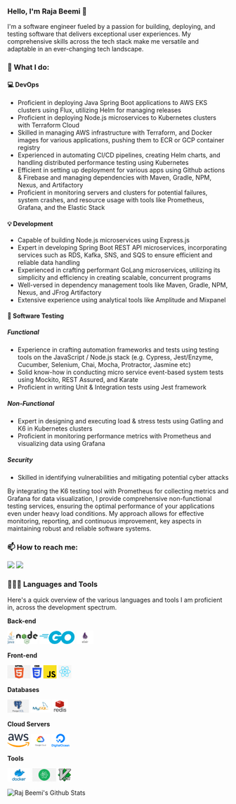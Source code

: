 ### Hello, I'm Raja Beemi 👋

I'm a software engineer fueled by a passion for building, deploying, and testing software that delivers exceptional user experiences. My comprehensive skills across the tech stack make me versatile and adaptable in an ever-changing tech landscape.

### 🚀 What I do:

#### 💻 DevOps

- Proficient in deploying Java Spring Boot applications to AWS EKS clusters using Flux, utilizing Helm for managing releases
- Proficient in deploying Node.js microservices to Kubernetes clusters with Terraform Cloud
- Skilled in managing AWS infrastructure with Terraform, and Docker images for various applications, pushing them to ECR or GCP container registry
- Experienced in automating CI/CD pipelines, creating Helm charts, and handling distributed performance testing using Kubernetes
- Efficient in setting up deployment for various apps using Github actions & Firebase and managing dependencies with Maven, Gradle, NPM, Nexus, and Artifactory
- Proficient in monitoring servers and clusters for potential failures, system crashes, and resource usage with tools like Prometheus, Grafana, and the Elastic Stack

#### 💡 Development

- Capable of building Node.js microservices using Express.js
- Expert in developing Spring Boot REST API microservices, incorporating services such as RDS, Kafka, SNS, and SQS to ensure efficient and reliable data handling
- Experienced in crafting performant GoLang microservices, utilizing its simplicity and efficiency in creating scalable, concurrent programs
- Well-versed in dependency management tools like Maven, Gradle, NPM, Nexus, and JFrog Artifactory
- Extensive experience using analytical tools like Amplitude and Mixpanel

#### 🎯 Software Testing

##### Functional

- Experience in crafting automation frameworks and tests using testing tools on the JavaScript / Node.js stack (e.g. Cypress, Jest/Enzyme, Cucumber, Selenium, Chai, Mocha, Protractor, Jasmine etc)
- Solid know-how in conducting micro service event-based system tests using Mockito, REST Assured, and Karate
- Proficient in writing Unit & Integration tests using Jest framework

##### Non-Functional

- Expert in designing and executing load & stress tests using Gatling and K6 in Kubernetes clusters
- Proficient in monitoring performance metrics with Prometheus and visualizing data using Grafana

##### Security

- Skilled in identifying vulnerabilities and mitigating potential cyber attacks

By integrating the K6 testing tool with Prometheus for collecting metrics and Grafana for data visualization, I provide comprehensive non-functional testing services, ensuring the optimal performance of your applications even under heavy load conditions. My approach allows for effective monitoring, reporting, and continuous improvement, key aspects in maintaining robust and reliable software systems.

### 📫 How to reach me: 

  [<img src="https://img.icons8.com/color/48/000000/linkedin.png" width="3.5%"/>](https://www.linkedin.com/in/rajbeemi/)
  <a href="mailto:beemi.raja@gmail.com"> <img src="https://img.icons8.com/fluent/48/000000/gmail.png" width="3.5%"/> </a>
  
### 👨🏻‍💻 Languages and Tools <br />

Here's a quick overview of the various languages and tools I am proficient in, across the development spectrum.

**Back-end**
  
  <code><img height="30" src="https://raw.githubusercontent.com/beemi/beemi/master/images/java.png"></code>
  <code><img height="30" src="https://raw.githubusercontent.com/beemi/beemi/master/images/nodejs.png"></code>
  <code><img height="30" src="https://raw.githubusercontent.com/beemi/beemi/master/images/go.png"></code>
  <code><img height="30" src="https://raw.githubusercontent.com/beemi/beemi/master/images/elixir.png"></code>
  
**Front-end**
  
  <code><img height="30" src="https://raw.githubusercontent.com/beemi/beemi/master/images/html.png"></code>
  <code><img height="30" src="https://raw.githubusercontent.com/beemi/beemi/master/images/css3.png"></code>
  <code><img height="30" src="https://raw.githubusercontent.com/beemi/beemi/master/images/js.png"></code>
  <code><img height="30" src="https://raw.githubusercontent.com/beemi/beemi/master/images/reactjs.png"></code>
  
**Databases**
  
  <code><img height="30" src="https://raw.githubusercontent.com/beemi/beemi/master/images/postgresql.png"></code>
  <code><img height="30" src="https://raw.githubusercontent.com/beemi/beemi/master/images/mysql.svg"></code>
  <code><img height="30" src="https://raw.githubusercontent.com/beemi/beemi/master/images/redis.png"></code>
  
**Cloud Servers**
  
  <code><img height="30" src="https://raw.githubusercontent.com/beemi/beemi/master/images/aws.png"></code>
  <code><img height="30" src="https://raw.githubusercontent.com/beemi/beemi/master/images/gcloud.png"></code>
  <code><img height="30" src="https://raw.githubusercontent.com/beemi/beemi/master/images/DigitalOcean.png"></code>
  
**Tools**
  
  <code><img height="30" src="https://raw.githubusercontent.com/beemi/beemi/master/images/docker.png"></code>
  <code><img height="30" src="https://raw.githubusercontent.com/beemi/beemi/master/images/atom.png"></code>
  <code><img height="30" src="https://raw.githubusercontent.com/beemi/beemi/master/images/vim.png"></code>

![Raj Beemi's Github Stats](https://github-readme-stats.vercel.app/api?username=beemi&show_icons=true&theme=radical)
